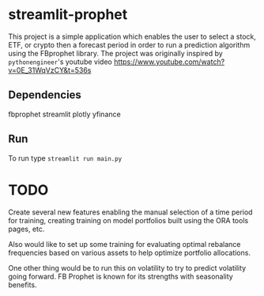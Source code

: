 # streamlit-prophet

This project is a simple application which enables the user to select a stock, ETF, or crypto then a forecast period in order to run a prediction algorithm using the FBprophet library. The project was originally inspired by `pythonengineer`'s youtube video <https://www.youtube.com/watch?v=0E_31WqVzCY&t=536s>

## Dependencies

fbprophet
streamlit
plotly
yfinance

## Run

To run type `streamlit run main.py`

# TODO

Create several new features enabling the manual selection of a time period for training, creating training on model portfolios built using the ORA tools pages, etc.  

Also would like to set up some training for evaluating optimal rebalance frequencies based on various assets to help optimize portfolio allocations.

One other thing would be to run this on volatility to try to predict volatility going forward. FB Prophet is known for its strengths with seasonality benefits. 

